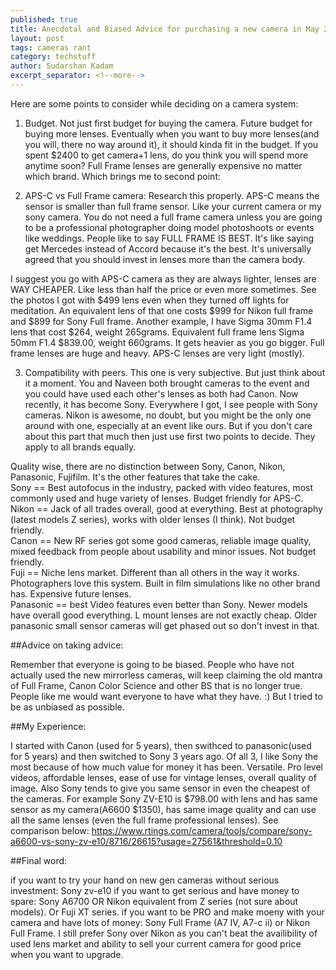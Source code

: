 ```yaml
---
published: true
title: Anecdotal and Biased Advice for purchasing a new camera in May 2024
layout: post
tags: cameras rant
category: techstuff
author: Sudarshan Kadam
excerpt_separator: <!--more-->
---
```

Here are some points to consider while deciding on a camera system:
1. Budget. Not just first budget for buying the camera. Future budget for buying more lenses. Eventually when you want to buy more lenses(and you will, there no way around it), it should kinda fit in the budget. If you spent $2400 to get camera+1 lens, do you think you will spend more anytime soon? 
Full Frame lenses are generally expensive no matter which brand. Which brings me to second point:

2. APS-C vs Full Frame camera: Research this properly. APS-C means the sensor is smaller than full frame sensor. Like your current camera or my sony camera. You do not need a full frame camera unless you are going to be a professional photographer doing model photoshoots or events like weddings. People like to say FULL FRAME IS BEST. It's like saying get Mercedes instead of Accord because it's the best. 
It's universally agreed that you should invest in lenses more than the camera body.

  I suggest you go with APS-C camera as they are always lighter, lenses are WAY CHEAPER. Like less than half the price or even more sometimes. 
  See the photos I got with $499 lens even when they turned off lights for meditation. An equivalent lens of that one costs $999 for Nikon full frame and $899 for Sony Full frame. 
  Another example, I have Sigma 30mm F1.4 lens that cost $264, weight 265grams. Equivalent full frame lens Sigma 50mm F1.4 $839.00, weight 660grams. It gets heavier as you go bigger. 
  Full frame lenses are huge and heavy. APS-C lenses are very light (mostly).

3. Compatibility with peers. This one is very subjective. But just think about it a moment. You and Naveen both brought cameras to the event and you could have used each other's lenses as both had Canon. Now recently, it has become Sony. Everywhere I got, I see people with Sony cameras. Nikon is awesome, no doubt, but you might be the only one around with one, especially at an event like ours. But if you don't care about this part that much then just use first two points to decide. They apply to all brands equally.

Quality wise, there are no distinction between Sony, Canon, Nikon, Panasonic, Fujifilm. It's the other features that take the cake.  
Sony == Best autofocus in the industry, packed with video features, most commonly used and huge variety of lenses. Budget friendly for APS-C.  
Nikon == Jack of all trades overall, good at everything. Best at photography (latest models Z series), works with older lenses (I think). Not budget friendly.  
Canon == New RF series got some good cameras, reliable image quality, mixed feedback from people about usability and minor issues. Not budget friendly.  
Fuji == Niche lens market. Different than all others in the way it works. Photographers love this system. Built in film simulations like no other brand has. Expensive future lenses.  
Panasonic == best Video features even better than Sony. Newer models have overall good everything. L mount lenses are not exactly cheap. Older panasonic small sensor cameras will get phased out so don't invest in that.  

##Advice on taking advice:

Remember that everyone is going to be biased.
People who have not actually used the new mirrorless cameras, will keep claiming the old mantra of Full Frame, Canon Color Science and other BS that is no longer true.
People like me would want everyone to have what they have. :) But I tried to be as unbiased as possible.

##My Experience:

I started with Canon (used for 5 years), then swithced to panasonic(used for 5 years) and then switched to Sony 3 years ago. Of all 3, I like Sony the most because of how much value for money it has been. Versatile. Pro level videos, affordable lenses, ease of use for vintage lenses, overall quality of image. Also Sony tends to give you same sensor in even the cheapest of the cameras. For example Sony ZV-E10 is $798.00 with lens and has same sensor as my camera(A6600 $1350), has same image quality and can use all the same lenses (even the full frame professional lenses).  See comparison below:
https://www.rtings.com/camera/tools/compare/sony-a6600-vs-sony-zv-e10/8716/26615?usage=27561&threshold=0.10

##Final word: 

if you want to try your hand on new gen cameras without serious investment: Sony zv-e10
if you want to get serious and have money to spare: Sony A6700 OR Nikon equivalent from Z series (not sure about models). Or Fuji XT series.
if you want to be PRO and make moeny with your camera and have lots of money: Sony Full Frame (A7 IV, A7-c ii) or Nikon Full Frame. I still prefer Sony over Nikon as you can't beat the availibility of used lens market and ability to sell your current camera for good price when you want to upgrade.


